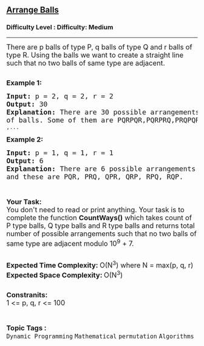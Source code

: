 <h2><a href="https://www.geeksforgeeks.org/problems/arrange-balls0052/1?page=17&difficulty=Medium&status=unsolved,attempted&sortBy=accuracy">Arrange Balls</a></h2><h3>Difficulty Level : Difficulty: Medium</h3><hr><div class="problems_problem_content__Xm_eO"><p><span style="font-size: 18px;">There are p&nbsp;balls of type P, q&nbsp;balls of type Q and r&nbsp;balls of type R. Using the balls we want to create a straight line such that no two balls of same type are adjacent.</span><br>&nbsp;</p>
<p><span style="font-size: 18px;"><strong>Example 1:</strong></span></p>
<pre><span style="font-size: 18px;"><strong>Input: </strong>p = 2, q = 2, r = 2
<strong>Output: </strong>30
<strong>Explanation: </strong>There are 30 possible arrangements
of balls. Some of them are PQRPQR,PQRPRQ,PRQPQR,PRQPRQ<br></span>,...</pre>
<p><span style="font-size: 18px;"><strong>Example 2:</strong></span></p>
<pre><span style="font-size: 18px;"><strong>Input: </strong>p = 1, q = 1, r = 1
<strong>Output: </strong>6
<strong>Explanation: </strong>There are 6 possible arrangements
and these are PQR, PRQ, QPR, QRP, RPQ, RQP.</span>
</pre>
<p>&nbsp;</p>
<p><span style="font-size: 18px;"><strong>Your Task:</strong><br>You don't need to read or print anything. Your task is to complete the function&nbsp;<strong>CountWays()</strong>&nbsp;which takes count of P type balls, Q type balls and R type balls and returns total number of possible arrangements such that no two balls of same type are adjacent modulo 10<sup>9</sup>&nbsp;+ 7.</span><br>&nbsp;</p>
<p><span style="font-size: 18px;"><strong>Expected Time Complexity:&nbsp;</strong>O(N<sup>3</sup>) where N = max(p, q, r)<br><strong>Expected Space Complexity:&nbsp;</strong>O(N<sup>3</sup>)</span><br>&nbsp;</p>
<p><span style="font-size: 18px;"><strong>Constranits:&nbsp;</strong><br>1 &lt;= p, q, r &lt;= 100&nbsp;</span></p></div><br><p><span style=font-size:18px><strong>Topic Tags : </strong><br><code>Dynamic Programming</code>&nbsp;<code>Mathematical</code>&nbsp;<code>permutation</code>&nbsp;<code>Algorithms</code>&nbsp;